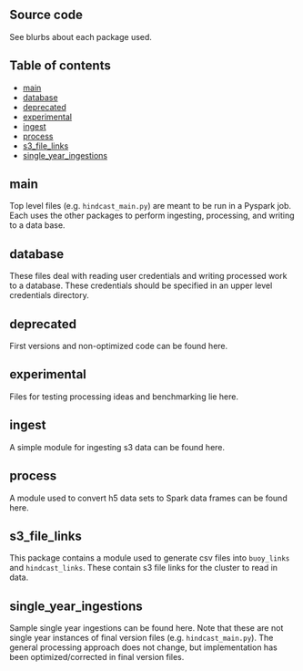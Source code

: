 ## Source code

See blurbs about each package used.

## Table of contents
* [main](#main)
* [database](#database)
* [deprecated](#deprecated)
* [experimental](#experimental)
* [ingest](#ingest)
* [process](#process)
* [s3_file_links](#s3_file_links)
* [single_year_ingestions](#single_year_ingestions)

## main

Top level files (e.g. `hindcast_main.py`) are meant to be run in a Pyspark job.
Each uses the other packages to perform ingesting, processing, and writing 
to a data base. 

## database

These files deal with reading user credentials and writing processed work 
to a database. These credentials should be specified in an upper level credentials
directory.

## deprecated

First versions and non-optimized code can be found here.

## experimental

Files for testing processing ideas and benchmarking lie here.

## ingest

A simple module for ingesting s3 data can be found here.

## process

A module used to convert h5 data sets to Spark data frames can be found here.

## s3_file_links

This package contains a module used to generate csv files into `buoy_links` and `hindcast_links`.
These contain s3 file links for the cluster to read in data.

## single_year_ingestions

Sample single year ingestions can be found here. Note that these are not single year 
instances of final version files (e.g. `hindcast_main.py`). The general processing approach
does not change, but implementation has been optimized/corrected in final version files.